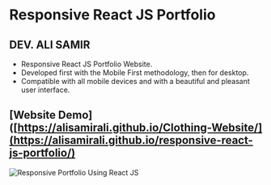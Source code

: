 # Responsive React JS Portfolio

## DEV. ALI SAMIR

- Responsive React JS Portfolio Website.
- Developed first with the Mobile First methodology, then for desktop.
- Compatible with all mobile devices and with a beautiful and pleasant user interface.

## [Website Demo]([https://alisamirali.github.io/Clothing-Website/](https://alisamirali.github.io/responsive-react-js-portfolio/)

![Responsive Portfolio Using React JS](https://user-images.githubusercontent.com/62913154/175766408-be81765e-bc70-4a0e-98e1-0bc2dd9b8549.png)
